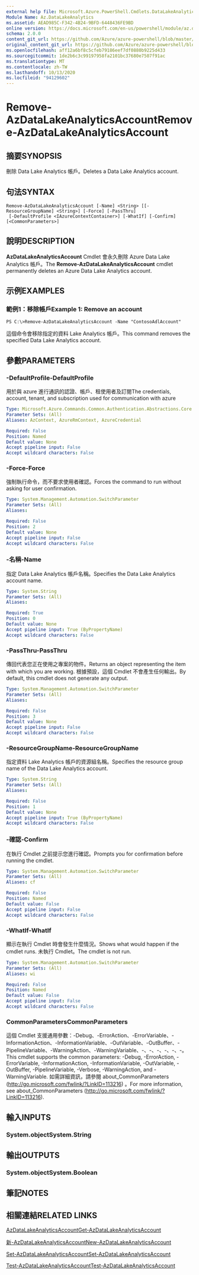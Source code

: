 ```yaml
---
external help file: Microsoft.Azure.PowerShell.Cmdlets.DataLakeAnalytics.dll-Help.xml
Module Name: Az.DataLakeAnalytics
ms.assetid: AEAD985C-F342-4B24-9BFD-6448436FE9BD
online version: https://docs.microsoft.com/en-us/powershell/module/az.datalakeanalytics/remove-azdatalakeanalyticsaccount
schema: 2.0.0
content_git_url: https://github.com/Azure/azure-powershell/blob/master/src/DataLakeAnalytics/DataLakeAnalytics/help/Remove-AzDataLakeAnalyticsAccount.md
original_content_git_url: https://github.com/Azure/azure-powershell/blob/master/src/DataLakeAnalytics/DataLakeAnalytics/help/Remove-AzDataLakeAnalyticsAccount.md
ms.openlocfilehash: aff12a6bf8c5cfeb79186eef7df0880b9225d433
ms.sourcegitcommit: 1de2b6c3c99197958fa2101bc37680e7507f91ac
ms.translationtype: MT
ms.contentlocale: zh-TW
ms.lasthandoff: 10/13/2020
ms.locfileid: "94129602"
---
```

# <span data-ttu-id="0a79d-101">Remove-AzDataLakeAnalyticsAccount</span><span class="sxs-lookup"><span data-stu-id="0a79d-101">Remove-AzDataLakeAnalyticsAccount</span></span>

## <span data-ttu-id="0a79d-102">摘要</span><span class="sxs-lookup"><span data-stu-id="0a79d-102">SYNOPSIS</span></span>
<span data-ttu-id="0a79d-103">刪除 Data Lake Analytics 帳戶。</span><span class="sxs-lookup"><span data-stu-id="0a79d-103">Deletes a Data Lake Analytics account.</span></span>

## <span data-ttu-id="0a79d-104">句法</span><span class="sxs-lookup"><span data-stu-id="0a79d-104">SYNTAX</span></span>

```
Remove-AzDataLakeAnalyticsAccount [-Name] <String> [[-ResourceGroupName] <String>] [-Force] [-PassThru]
 [-DefaultProfile <IAzureContextContainer>] [-WhatIf] [-Confirm] [<CommonParameters>]
```

## <span data-ttu-id="0a79d-105">說明</span><span class="sxs-lookup"><span data-stu-id="0a79d-105">DESCRIPTION</span></span>
<span data-ttu-id="0a79d-106">**AzDataLakeAnalyticsAccount** Cmdlet 會永久刪除 Azure Data Lake Analytics 帳戶。</span><span class="sxs-lookup"><span data-stu-id="0a79d-106">The **Remove-AzDataLakeAnalyticsAccount** cmdlet permanently deletes an Azure Data Lake Analytics account.</span></span>

## <span data-ttu-id="0a79d-107">示例</span><span class="sxs-lookup"><span data-stu-id="0a79d-107">EXAMPLES</span></span>

### <span data-ttu-id="0a79d-108">範例1：移除帳戶</span><span class="sxs-lookup"><span data-stu-id="0a79d-108">Example 1: Remove an account</span></span>
```
PS C:\>Remove-AzDataLakeAnalyticsAccount -Name "ContosoAdlAccount"
```

<span data-ttu-id="0a79d-109">這個命令會移除指定的資料 Lake Analytics 帳戶。</span><span class="sxs-lookup"><span data-stu-id="0a79d-109">This command removes the specified Data Lake Analytics account.</span></span>

## <span data-ttu-id="0a79d-110">參數</span><span class="sxs-lookup"><span data-stu-id="0a79d-110">PARAMETERS</span></span>

### <span data-ttu-id="0a79d-111">-DefaultProfile</span><span class="sxs-lookup"><span data-stu-id="0a79d-111">-DefaultProfile</span></span>
<span data-ttu-id="0a79d-112">用於與 azure 進行通訊的認證、帳戶、租使用者及訂閱</span><span class="sxs-lookup"><span data-stu-id="0a79d-112">The credentials, account, tenant, and subscription used for communication with azure</span></span>

```yaml
Type: Microsoft.Azure.Commands.Common.Authentication.Abstractions.Core.IAzureContextContainer
Parameter Sets: (All)
Aliases: AzContext, AzureRmContext, AzureCredential

Required: False
Position: Named
Default value: None
Accept pipeline input: False
Accept wildcard characters: False
```

### <span data-ttu-id="0a79d-113">-Force</span><span class="sxs-lookup"><span data-stu-id="0a79d-113">-Force</span></span>
<span data-ttu-id="0a79d-114">強制執行命令，而不要求使用者確認。</span><span class="sxs-lookup"><span data-stu-id="0a79d-114">Forces the command to run without asking for user confirmation.</span></span>

```yaml
Type: System.Management.Automation.SwitchParameter
Parameter Sets: (All)
Aliases:

Required: False
Position: 2
Default value: None
Accept pipeline input: False
Accept wildcard characters: False
```

### <span data-ttu-id="0a79d-115">-名稱</span><span class="sxs-lookup"><span data-stu-id="0a79d-115">-Name</span></span>
<span data-ttu-id="0a79d-116">指定 Data Lake Analytics 帳戶名稱。</span><span class="sxs-lookup"><span data-stu-id="0a79d-116">Specifies the Data Lake Analytics account name.</span></span>

```yaml
Type: System.String
Parameter Sets: (All)
Aliases:

Required: True
Position: 0
Default value: None
Accept pipeline input: True (ByPropertyName)
Accept wildcard characters: False
```

### <span data-ttu-id="0a79d-117">-PassThru</span><span class="sxs-lookup"><span data-stu-id="0a79d-117">-PassThru</span></span>
<span data-ttu-id="0a79d-118">傳回代表您正在使用之專案的物件。</span><span class="sxs-lookup"><span data-stu-id="0a79d-118">Returns an object representing the item with which you are working.</span></span>
<span data-ttu-id="0a79d-119">根據預設，這個 Cmdlet 不會產生任何輸出。</span><span class="sxs-lookup"><span data-stu-id="0a79d-119">By default, this cmdlet does not generate any output.</span></span>

```yaml
Type: System.Management.Automation.SwitchParameter
Parameter Sets: (All)
Aliases:

Required: False
Position: 3
Default value: None
Accept pipeline input: False
Accept wildcard characters: False
```

### <span data-ttu-id="0a79d-120">-ResourceGroupName</span><span class="sxs-lookup"><span data-stu-id="0a79d-120">-ResourceGroupName</span></span>
<span data-ttu-id="0a79d-121">指定資料 Lake Analytics 帳戶的資源組名稱。</span><span class="sxs-lookup"><span data-stu-id="0a79d-121">Specifies the resource group name of the Data Lake Analytics account.</span></span>

```yaml
Type: System.String
Parameter Sets: (All)
Aliases:

Required: False
Position: 1
Default value: None
Accept pipeline input: True (ByPropertyName)
Accept wildcard characters: False
```

### <span data-ttu-id="0a79d-122">-確認</span><span class="sxs-lookup"><span data-stu-id="0a79d-122">-Confirm</span></span>
<span data-ttu-id="0a79d-123">在執行 Cmdlet 之前提示您進行確認。</span><span class="sxs-lookup"><span data-stu-id="0a79d-123">Prompts you for confirmation before running the cmdlet.</span></span>

```yaml
Type: System.Management.Automation.SwitchParameter
Parameter Sets: (All)
Aliases: cf

Required: False
Position: Named
Default value: False
Accept pipeline input: False
Accept wildcard characters: False
```

### <span data-ttu-id="0a79d-124">-WhatIf</span><span class="sxs-lookup"><span data-stu-id="0a79d-124">-WhatIf</span></span>
<span data-ttu-id="0a79d-125">顯示在執行 Cmdlet 時會發生什麼情況。</span><span class="sxs-lookup"><span data-stu-id="0a79d-125">Shows what would happen if the cmdlet runs.</span></span>
<span data-ttu-id="0a79d-126">未執行 Cmdlet。</span><span class="sxs-lookup"><span data-stu-id="0a79d-126">The cmdlet is not run.</span></span>

```yaml
Type: System.Management.Automation.SwitchParameter
Parameter Sets: (All)
Aliases: wi

Required: False
Position: Named
Default value: False
Accept pipeline input: False
Accept wildcard characters: False
```

### <span data-ttu-id="0a79d-127">CommonParameters</span><span class="sxs-lookup"><span data-stu-id="0a79d-127">CommonParameters</span></span>
<span data-ttu-id="0a79d-128">這個 Cmdlet 支援通用參數：-Debug、-ErrorAction、-ErrorVariable、-InformationAction、-InformationVariable、-OutVariable、-OutBuffer、-PipelineVariable、-WarningAction、-WarningVariable、-、-、-、-、-、-。</span><span class="sxs-lookup"><span data-stu-id="0a79d-128">This cmdlet supports the common parameters: -Debug, -ErrorAction, -ErrorVariable, -InformationAction, -InformationVariable, -OutVariable, -OutBuffer, -PipelineVariable, -Verbose, -WarningAction, and -WarningVariable.</span></span> <span data-ttu-id="0a79d-129">如需詳細資訊，請參閱 about_CommonParameters (http://go.microsoft.com/fwlink/?LinkID=113216) 。</span><span class="sxs-lookup"><span data-stu-id="0a79d-129">For more information, see about_CommonParameters (http://go.microsoft.com/fwlink/?LinkID=113216).</span></span>

## <span data-ttu-id="0a79d-130">輸入</span><span class="sxs-lookup"><span data-stu-id="0a79d-130">INPUTS</span></span>

### <span data-ttu-id="0a79d-131">System.object</span><span class="sxs-lookup"><span data-stu-id="0a79d-131">System.String</span></span>

## <span data-ttu-id="0a79d-132">輸出</span><span class="sxs-lookup"><span data-stu-id="0a79d-132">OUTPUTS</span></span>

### <span data-ttu-id="0a79d-133">System.object</span><span class="sxs-lookup"><span data-stu-id="0a79d-133">System.Boolean</span></span>

## <span data-ttu-id="0a79d-134">筆記</span><span class="sxs-lookup"><span data-stu-id="0a79d-134">NOTES</span></span>

## <span data-ttu-id="0a79d-135">相關連結</span><span class="sxs-lookup"><span data-stu-id="0a79d-135">RELATED LINKS</span></span>

[<span data-ttu-id="0a79d-136">AzDataLakeAnalyticsAccount</span><span class="sxs-lookup"><span data-stu-id="0a79d-136">Get-AzDataLakeAnalyticsAccount</span></span>](./Get-AzDataLakeAnalyticsAccount.md)

[<span data-ttu-id="0a79d-137">新-AzDataLakeAnalyticsAccount</span><span class="sxs-lookup"><span data-stu-id="0a79d-137">New-AzDataLakeAnalyticsAccount</span></span>](./New-AzDataLakeAnalyticsAccount.md)

[<span data-ttu-id="0a79d-138">Set-AzDataLakeAnalyticsAccount</span><span class="sxs-lookup"><span data-stu-id="0a79d-138">Set-AzDataLakeAnalyticsAccount</span></span>](./Set-AzDataLakeAnalyticsAccount.md)

[<span data-ttu-id="0a79d-139">Test-AzDataLakeAnalyticsAccount</span><span class="sxs-lookup"><span data-stu-id="0a79d-139">Test-AzDataLakeAnalyticsAccount</span></span>](./Test-AzDataLakeAnalyticsAccount.md)



